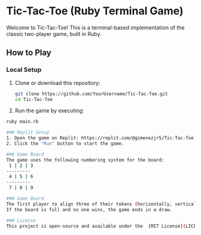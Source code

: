 # Tic-Tac-Toe (Ruby Terminal Game)

Welcome to Tic-Tac-Toe! This is a terminal-based implementation of the classic two-player game, built in Ruby.

## How to Play

### Local Setup
1. Clone or download this repository:
   ```bash
   git clone https://github.com/YourUsername/Tic-Tac-Toe.git
   cd Tic-Tac-Toe
2. Run the game by executing:
  ```bash
  ruby main.rb

### Replit Setup
1. Open the game on Replit: https://replit.com/@gimenezjr5/Tic-Tac-Toe?v=1
2. Click the "Run" button to start the game.

### Game Board
The game uses the following numbering system for the board:
   1 | 2 | 3
  ---------
   4 | 5 | 6
  ---------
   7 | 8 | 9

### Game Board
The first player to align three of their tokens (horizontally, vertically, or diagonally) wins.
If the board is full and no one wins, the game ends in a draw.

### License
This project is open-source and available under the  [MIT License](LICENSE).